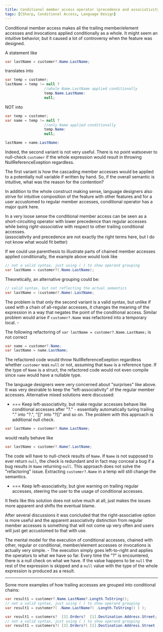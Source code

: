 ```yaml
---
title: Conditional member access operator (precedence and associativity).
tags: [CSharp, Conditional Access, Language Design]
---
```

Conditional member access makes all the trailing member/element accesses and invocations applied conditionally as a whole. It might seem an intuitive behavior, but it caused a lot of controversy when the feature was designed.

A statement like

```cs
var lastName = customer?.Name.LastName;
```
translates into

```cs
var temp = customer;
lastName = temp != null ?       
                  //whole Name.LastName applied conditionally
                  temp.Name.LastName:
                  null;
```

NOT into

```cs
var temp = customer;
var name = temp != null ?       
                  //only Name applied conditionally
                  temp.Name:
                  null;

lastName = name.LastName:
```

Indeed, the second variant is not very useful. There is no point watsoever to null-check ```customer``` if the whole expression would result in throwing NullReferenceExeption regardless.

The first variant is how the cascading member accesses would be applied to a potentially null variable if written by hand.
So, if the overall semantic is intuitive, what was the reason for the contention?

In addition to the whole construct making sense, language designers also strive for  intuitive composition of the feature with other features and for a user accustomed to regular member accesses, conditional operator has a major quirk here.  

In a very loose sense the conditional member access can be seen as a short-circuiting operator with lower precedence than regular accesses while being _right-associative_ with respect to other trailing conditional accesses.  
(associativity and precedence are not exactly the right terms here, but I do not know what would fit better)

If we could use parenthesis to illustrate parts of chained member accesses applied conditionally, the example above would look like

```cs
// not a valid syntax, just using ( ) to show operand grouping
var lastName = customer?(.Name.LastName);
```

Theoretically, an alternative grouping could be:

```cs
// valid syntax, but not reflecting the actual semantics
var lastName = (customer?.Name).LastName;
```

The problem is that only the second variant is a valid syntax, but unlike if used with a chain of all-regular accesses, it changes the meaning of the expression in a way that negates the point of the conditional access. Similar problem would arise if ```customer?.Name``` was refactored into a temporary local. -  

The following refactoring of ```var lastName = customer?.Name.LastName;``` is not correct

```cs
var name = customer?.Name;
var lastName = name.LastName;
```

The refactored code would throw NullReferenceExeption regardless whether ```customer``` was ```null``` or not, assuming that ```Name``` is a reference type. If the type of ```Name``` is a struct, the refactored code would not even compile since ```name``` would have a nullable type.

The language designers were very concerned about "surprises" like above. It was very desirable to keep the "left-associativity" of the regular member accesses. Alternative mixed solutions were discussed:

- === Keep left-associativity, but make regular accesses behave like conditional accesses after "?." - essentially automatically turing trailing "." into "?.", "[]" into "?[]" and so on.
The problem with this approach is additional null check.

```cs
var lastName = customer?.Name.LastName;
```

would really behave like

```cs
var lastName = customer?.Name?.LastName;
```

The code will have to null-check results of ```Name```. If ```Name``` is not supposed to ever return ```null```, the check is redundant and in fact may conceal a bug if a bug results in ```Name``` returning ```null```.
This approach does not solve the "refactoring" issue. Extracting ```customer?.Name``` in a temp will still change the semantics.

- === Keep left-associativity, but give warning on trailing regular accesses, steering the user to the usage of conditional accesses.

It feels like this solution does not solve much at all, just makes the issues more apparent and shifts the eventual blame.


After several discussions it was concluded that the right-associative option is more useful and the apparent associativity distinction from regular member accesses is something that will not come up very often and users will just get accustomed to that with use.

The mental model for the execution of conditional accesses, chained with other, regular or conditional, member/element accesses or invocations is actually very simple. - The execution simply goes left-to-right and applies the operators to what we have so far. Every time the "?" is encountered, there is a null check on what we have. If the value happens to be ```null``` the rest of the expression is skipped and a ```null``` value with the type of the whole expression is produced as a result.

---  
Some more examples of how trailing accesses are grouped into conditional chains:

```cs
var result1 = customer?.Name.LastName?.Length.ToString();
// not a valid syntax, just using ( ) to show operand grouping
var result1 = customer?( .Name.LastName?( .Length.ToString() ) );

var result1 = customers?  [3].Orders?  [1].Destination.Address.Street;
// not a valid syntax, just using ( ) to show operand grouping
var result1 = customers?( [3].Orders?( [1].Destination.Address.Street ) );
```
